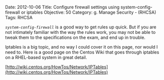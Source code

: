 Date: 2012-10-06
Title: Configure firewall settings using system-config-firewall or iptables
Objective: 50
Category: g. Manage Security - (RHCSA)
Tags: RHCSA

*`system-config-firewall`* is a good way to get rules up quick. But if you are not intimately familiar with the way the rules work, you may not be able to tweak them to the specifications on the exam, and end up in trouble.

Iptables is a big topic, and no way I could cover it on this page, nor would I need to. Here is a good page on the Centos Wiki that goes through iptables on a RHEL-based system in great detail.

[http://wiki.centos.org/HowTos/Network/IPTables](http://wiki.centos.org/HowTos/Network/IPTables)
